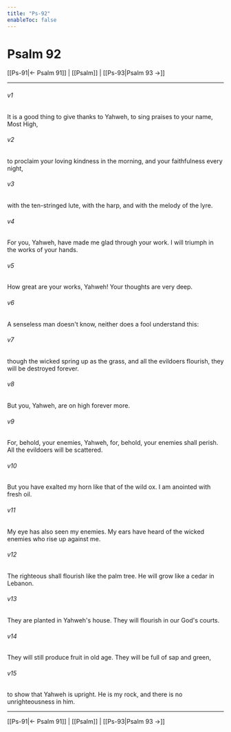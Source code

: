 ```yaml
---
title: "Ps-92"
enableToc: false
---
```

# Psalm 92

[[Ps-91|← Psalm 91]] | [[Psalm]] | [[Ps-93|Psalm 93 →]]
***



###### v1 
It is a good thing to give thanks to Yahweh, to sing praises to your name, Most High, 

###### v2 
to proclaim your loving kindness in the morning, and your faithfulness every night, 

###### v3 
with the ten-stringed lute, with the harp, and with the melody of the lyre. 

###### v4 
For you, Yahweh, have made me glad through your work. I will triumph in the works of your hands. 

###### v5 
How great are your works, Yahweh! Your thoughts are very deep. 

###### v6 
A senseless man doesn't know, neither does a fool understand this: 

###### v7 
though the wicked spring up as the grass, and all the evildoers flourish, they will be destroyed forever. 

###### v8 
But you, Yahweh, are on high forever more. 

###### v9 
For, behold, your enemies, Yahweh, for, behold, your enemies shall perish. All the evildoers will be scattered. 

###### v10 
But you have exalted my horn like that of the wild ox. I am anointed with fresh oil. 

###### v11 
My eye has also seen my enemies. My ears have heard of the wicked enemies who rise up against me. 

###### v12 
The righteous shall flourish like the palm tree. He will grow like a cedar in Lebanon. 

###### v13 
They are planted in Yahweh's house. They will flourish in our God's courts. 

###### v14 
They will still produce fruit in old age. They will be full of sap and green, 

###### v15 
to show that Yahweh is upright. He is my rock, and there is no unrighteousness in him.

***
[[Ps-91|← Psalm 91]] | [[Psalm]] | [[Ps-93|Psalm 93 →]]
